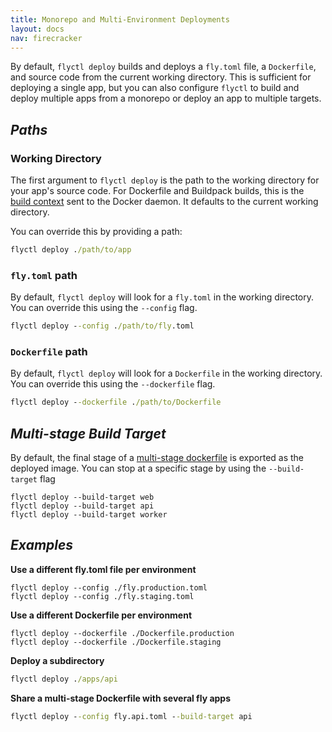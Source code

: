 ```yaml
---
title: Monorepo and Multi-Environment Deployments
layout: docs
nav: firecracker
---
```


By default, `flyctl deploy` builds and deploys a `fly.toml` file, a `Dockerfile`, and source code from the current working directory. This is sufficient for deploying a single app, but you can also configure `flyctl` to build and deploy multiple apps from a monorepo or deploy an app to multiple targets.

## _Paths_

### Working Directory

The first argument to `flyctl deploy` is the path to the working directory for your app's source code. For Dockerfile and Buildpack builds, this is the [build context](https://docs.docker.com/engine/reference/commandline/build/#usage) sent to the Docker daemon. It defaults to the current working directory. 

You can override this by providing a path:

```cmd
flyctl deploy ./path/to/app
```

### `fly.toml` path   

By default, `flyctl deploy` will look for a `fly.toml` in the working directory. You can override this using the `--config` flag. 

```cmd
flyctl deploy --config ./path/to/fly.toml
```

### `Dockerfile` path

By default, `flyctl deploy` will look for a `Dockerfile` in the working directory. You can override this using the `--dockerfile` flag. 

```cmd
flyctl deploy --dockerfile ./path/to/Dockerfile
```

## _Multi-stage Build Target_

By default, the final stage of a [multi-stage dockerfile](https://docs.docker.com/develop/develop-images/multistage-build) is exported as the deployed image. You can stop at a specific stage by using the `--build-target` flag

```
flyctl deploy --build-target web
flyctl deploy --build-target api
flyctl deploy --build-target worker
```

## _Examples_

**Use a different fly.toml file per environment**

```
flyctl deploy --config ./fly.production.toml
flyctl deploy --config ./fly.staging.toml
```

**Use a different Dockerfile per environment**

```
flyctl deploy --dockerfile ./Dockerfile.production
flyctl deploy --dockerfile ./Dockerfile.staging
```

**Deploy a subdirectory**

```cmd
flyctl deploy ./apps/api
```

**Share a multi-stage Dockerfile with several fly apps**

```cmd
flyctl deploy --config fly.api.toml --build-target api
```
